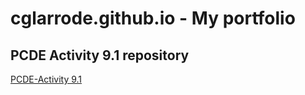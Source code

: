 # cglarrode.github.io - My portfolio
## PCDE Activity 9.1 repository
<a href="http://cglarrode.github.io/PCDE-Activity-9.1"> PCDE-Activity 9.1</a>
